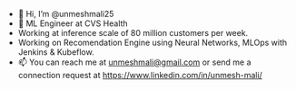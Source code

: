 - 👋 Hi, I’m @unmeshmali25
- 👀 ML Engineer at CVS Health
- Working at inference scale of 80 million customers per week. 
- Working on Recomendation Engine using Neural Networks, MLOps with Jenkins & Kubeflow. 
- 📫 You can reach me at unmeshmali@gmail.com or send me a connection request at https://www.linkedin.com/in/unmesh-mali/

<!---
unmeshmali25/unmeshmali25 is a ✨ special ✨ repository because its `README.md` (this file) appears on your GitHub profile.
You can click the Preview link to take a look at your changes.
--->
